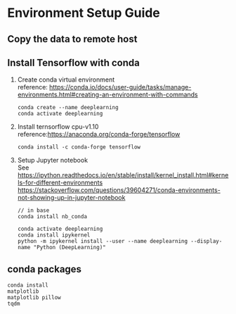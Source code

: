 # Environment Setup Guide

## Copy the data to remote host


## Install Tensorflow with conda
1. Create conda virtual environment  
   reference: https://conda.io/docs/user-guide/tasks/manage-environments.html#creating-an-environment-with-commands

   ```
   conda create --name deeplearning
   conda activate deeplearning
   ```

2. Install ternsorflow cpu-v1.10  
   reference:https://anaconda.org/conda-forge/tensorflow
   ```
   conda install -c conda-forge tensorflow
   ```
3. Setup Jupyter notebook  
   See https://ipython.readthedocs.io/en/stable/install/kernel_install.html#kernels-for-different-environments   
   https://stackoverflow.com/questions/39604271/conda-environments-not-showing-up-in-jupyter-notebook
   ```
   // in base
   conda install nb_conda

   conda activate deeplearning
   conda install ipykernel
   python -m ipykernel install --user --name deeplearning --display-name "Python (DeepLearning)"
   ```

## conda packages
```
conda install 
matplotlib
matplotlib pillow
tqdm

```
